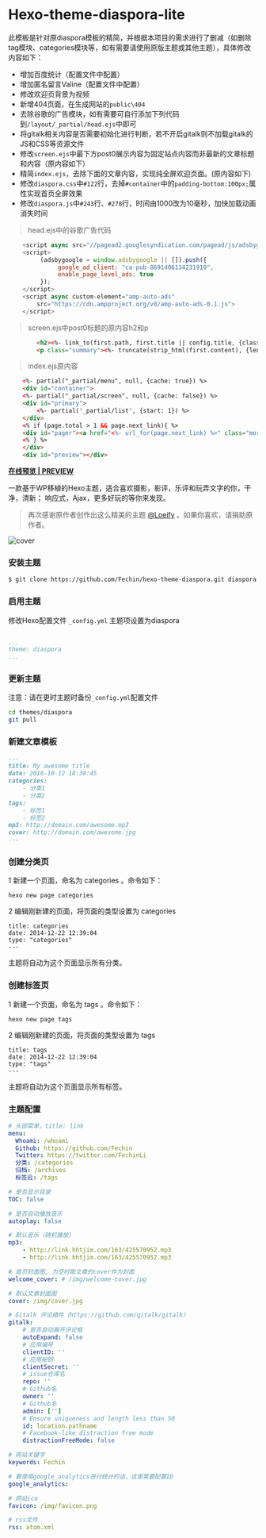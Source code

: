 # Hexo-theme-diaspora-lite

此模板是针对原diaspora模板的精简，并根据本项目的需求进行了删减（如删除tag模块、categories模块等，如有需要请使用原版主题或其他主题），具体修改内容如下：

- 增加百度统计（配置文件中配置）
- 增加匿名留言Valine（配置文件中配置）
- 修改欢迎页背景为视频
- 新增404页面，在生成网站的`public\404`
- 去除谷歌的广告模块，如有需要可自行添加下列代码到`/layout/_partial/head.ejs`中即可
- 将gitalk相关内容是否需要初始化进行判断，若不开启gitalk则不加载gitalk的JS和CSS等资源文件
- 修改`screen.ejs`中最下方post0展示内容为固定站点内容而非最新的文章标题和内容（原内容如下）
- 精简`index.ejs`，去除下面的文章内容，实现纯全屏欢迎页面。(原内容如下)
- 修改`diaspora.css`中`#122`行，去掉`#container`中的`padding-bottom:100px;`属性实现首页全屏效果
- 修改`diaspora.js`中`#243`行、`#278`行，时间由1000改为10毫秒，加快加载动画消失时间

> head.ejs中的谷歌广告代码

```js
    <script async src="//pagead2.googlesyndication.com/pagead/js/adsbygoogle.js"></script>
    <script>
         (adsbygoogle = window.adsbygoogle || []).push({
              google_ad_client: "ca-pub-8691406134231910",
              enable_page_level_ads: true
         });
    </script>
    <script async custom-element="amp-auto-ads"
        src="https://cdn.ampproject.org/v0/amp-auto-ads-0.1.js">
    </script>
```

> screen.ejs中post0标题的原内容h2和p

```html
        <h2><%- link_to(first.path, first.title || config.title, {class: "posttitle"}) %></h2>
        <p class="summary"><%- truncate(strip_html(first.content), {length: 60, omission: '...'}) %></p>
```

> index.ejs原内容

```html
    <%- partial("_partial/menu", null, {cache: true}) %>
    <div id="container">
    <%- partial("_partial/screen", null, {cache: false}) %>
    <div id="primary">
        <%- partial('_partial/list', {start: 1}) %>
    </div>
    <% if (page.total > 1 && page.next_link){ %>
    <div id="pager"><a href="<%- url_for(page.next_link) %>" class="more">加载更多</a></div>
    <% } %>
    </div>
    <div id="preview"></div>
```


**[在线预览 | PREVIEW ](http://fech.in)**

一款基于WP移植的Hexo主题，适合喜欢摄影，影评，乐评和玩弄文字的你，干净，清新； 响应式，Ajax，更多好玩的等你来发现。 

> 再次感谢原作者创作出这么精美的主题 [@Loeify](https://github.com/LoeiFy/Diaspora) 。如果你喜欢，请捐助原作者。

![cover](https://fech.in/static/images/Diaspora.jpg)


### 安装主题

``` bash
$ git clone https://github.com/Fechin/hexo-theme-diaspora.git diaspora
```


### 启用主题

修改Hexo配置文件 `_config.yml` 主题项设置为diaspora


``` yaml

...
theme: diaspora
...
```
### 更新主题

注意：请在更时主题时备份`_config.yml`配置文件

``` bash
cd themes/diaspora
git pull
```


### 新建文章模板

``` markdown
---
title: My awesome title
date: 2016-10-12 18:38:45
categories: 
    - 分类1
    - 分类2
tags: 
    - 标签1
    - 标签2
mp3: http://domain.com/awesome.mp3
cover: http://domain.com/awesome.jpg
---
```

### 创建分类页
1 新建一个页面，命名为 categories 。命令如下：
```
hexo new page categories
```
2 编辑刚新建的页面，将页面的类型设置为 categories
```
title: categories
date: 2014-12-22 12:39:04
type: "categories"
---
```
主题将自动为这个页面显示所有分类。

### 创建标签页
1 新建一个页面，命名为 tags 。命令如下：
```
hexo new page tags
```
2 编辑刚新建的页面，将页面的类型设置为 tags
```
title: tags
date: 2014-12-22 12:39:04
type: "tags"
---
```
主题将自动为这个页面显示所有标签。


### 主题配置
```yml
# 头部菜单，title: link
menu:
  Whoami: /whoami
  Github: https://github.com/Fechin
  Twitter: https://twitter.com/FechinLi
  分类: /categories
  归档: /archives
  标签云: /tags

# 是否显示目录
TOC: false

# 是否自动播放音乐
autoplay: false

# 默认音乐（随机播放）
mp3: 
    - http://link.hhtjim.com/163/425570952.mp3
    - http://link.hhtjim.com/163/425570952.mp3

# 首页封面图, 为空时取文章的cover作为封面
welcome_cover: # /img/welcome-cover.jpg

# 默认文章封面图
cover: /img/cover.jpg

# Gitalk 评论插件（https://github.com/gitalk/gitalk）
gitalk:
    # 是否自动展开评论框
    autoExpand: false
    # 应用编号
    clientID: ''
    # 应用秘钥
    clientSecret: ''
    # issue仓库名
    repo: ''
    # Github名
    owner: ''
    # Github名
    admin: ['']
    # Ensure uniqueness and length less than 50
    id: location.pathname
    # Facebook-like distraction free mode
    distractionFreeMode: false

# 网站关键字
keywords: Fechin

# 要使用google_analytics进行统计的话，这里需要配置ID
google_analytics: 

# 网站ico
favicon: /img/favicon.png

# rss文件
rss: atom.xml
```

